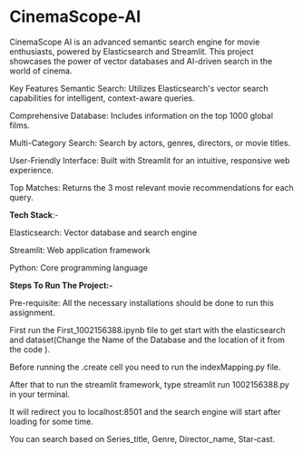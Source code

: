 # CinemaScope-AI
CinemaScope AI is an advanced semantic search engine for movie enthusiasts, powered by Elasticsearch and Streamlit. This project showcases the power of vector databases and AI-driven search in the world of cinema.

Key Features
Semantic Search: Utilizes Elasticsearch's vector search capabilities for intelligent, context-aware queries.

Comprehensive Database: Includes information on the top 1000 global films.

Multi-Category Search: Search by actors, genres, directors, or movie titles.

User-Friendly Interface: Built with Streamlit for an intuitive, responsive web experience.

Top Matches: Returns the 3 most relevant movie recommendations for each query.

**Tech Stack**:-

Elasticsearch: Vector database and search engine

Streamlit: Web application framework

Python: Core programming language

**Steps To Run The Project:-**

Pre-requisite: All the necessary installations should be done to run this assignment.

First run the First_1002156388.ipynb file to get start with the elasticsearch and dataset(Change the Name of the Database and the location of it from the code ).

Before running the .create cell you need to run the indexMapping.py file.

After that to run the streamlit framework, type streamlit run 1002156388.py in your terminal.

It will redirect you to localhost:8501 and the search engine will start after loading for some time.

You can search based on Series_title, Genre, Director_name, Star-cast.
